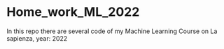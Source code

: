 # Home_work_ML_2022
In this repo there are several code of my Machine Learning Course on La sapienza, year: 2022
